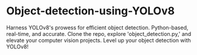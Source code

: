 # Object-detection-using-YOLOv8
Harness YOLOv8's prowess for efficient object detection. Python-based, real-time, and accurate. Clone the repo, explore 'object_detection.py,' and elevate your computer vision projects.  Level up your object detection with YOLOv8!
